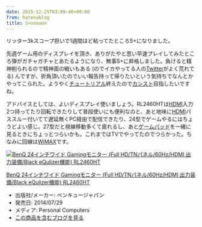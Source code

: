 ```yaml
---
date: 2015-12-25T03:09:40+09:00
from: hatenablog
title: S+ooooon
---
```


<p>リッター3kスコープ担いで1週間ほど粘ってたところS+になりました。</p>

<p>先週ゲーム用のディスプレイを頂き、ありがたやと思い早速プレイしてみたところ弾がガチャガチャとあたるようになり、無事S+に昇格しました。負けると精神削られるので精神面の戦いもある (のでイカやってる人の<a class="keyword" href="http://d.hatena.ne.jp/keyword/Twitter">Twitter</a>がよく荒れてる) んですが、折角頂いたのでいい報告持って帰りたいという気持ちでなんとかやってこられた。ようやく<a class="keyword" href="http://d.hatena.ne.jp/keyword/%A5%C1%A5%E5%A1%BC%A5%C8%A5%EA%A5%A2%A5%EB">チュートリアル</a>終えたので<a class="keyword" href="http://d.hatena.ne.jp/keyword/%A5%AB%A5%F3%A5%B9%A5%C8">カンスト</a>目指したいですね。</p>

<p>アドバイスとしては、よいディスプレイ使いましょう。RL2460HTは<a class="keyword" href="http://d.hatena.ne.jp/keyword/HDMI">HDMI</a>入力2つ持ってたり回転できたりして普段使いにも便利なのと、あと地味に<a class="keyword" href="http://d.hatena.ne.jp/keyword/HDMI">HDMI</a>パススルー付いてて遅延無くPC経由で配信できたり、24型でゲームやるにはちょうどよい感じ。27型だと視線移動多くて疲れるし、あと<a class="keyword" href="http://d.hatena.ne.jp/keyword/%A5%B2%A1%BC%A5%E0%A5%D1%A5%C3%A5%C9">ゲームパッド</a>を一緒に見るときにちょっとつらいかも。これまではTVでやってたのでつらかった。ちなみに回線は<a class="keyword" href="http://d.hatena.ne.jp/keyword/WiMAX">WiMAX</a>です。</p>

<p><div class="hatena-asin-detail"><a href="http://www.amazon.co.jp/exec/obidos/ASIN/B00LURXL7G/r7kamura-22/"><img src="http://ecx.images-amazon.com/images/I/411WiulFfKL._SL160_.jpg" class="hatena-asin-detail-image" alt="BenQ 24インチワイド Gamingモニター (Full HD/TNパネル/60Hz/HDMI 出力装備/Black eQulizer機能) RL2460HT" title="BenQ 24インチワイド Gamingモニター (Full HD/TNパネル/60Hz/HDMI 出力装備/Black eQulizer機能) RL2460HT"></a><div class="hatena-asin-detail-info"><p class="hatena-asin-detail-title"><a href="http://www.amazon.co.jp/exec/obidos/ASIN/B00LURXL7G/r7kamura-22/">BenQ 24インチワイド Gamingモニター (Full HD/TNパネル/60Hz/HDMI 出力装備/Black eQulizer機能) RL2460HT</a></p><ul><li><span class="hatena-asin-detail-label">出版社/メーカー:</span> ベンキュージャパン</li><li><span class="hatena-asin-detail-label">発売日:</span> 2014/07/29</li><li><span class="hatena-asin-detail-label">メディア:</span> Personal Computers</li><li><a href="http://d.hatena.ne.jp/asin/B00LURXL7G/r7kamura-22" target="_blank">この商品を含むブログを見る</a></li></ul></div><div class="hatena-asin-detail-foot"></div></div></p>

